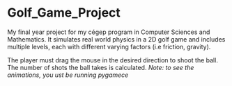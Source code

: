 # Golf_Game_Project
My final year project for my cégep program in Computer Sciences and Mathematics. It simulates real world physics in a 2D golf game and includes multiple levels, each with different varying factors (i.e friction, gravity).

The player must drag the mouse in the desired direction to shoot the ball. The number of shots the ball takes is calculated.
*Note: to see the animations, you  ust be running pygamece*
